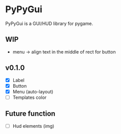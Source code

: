 PyPyGui
=============

PyPyGui is a GUI/HUD library for pygame.

## WIP
- menu -> align text in the middle of rect for button

## v0.1.0
- [x] Label  
- [x] Button
- [x] Menu (auto-layout)
- [ ] Templates color

## Future function
- [ ] Hud elements (img)

